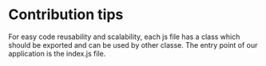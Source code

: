 <h1>Contribution tips</h1>
<p>For easy code reusability and scalability, each js file has a class which should be exported and can be used by other classe.
The entry point of our application is the index.js file.</p>